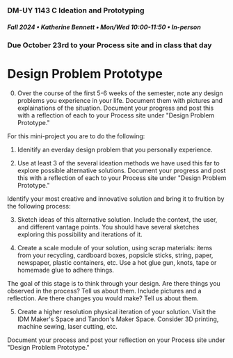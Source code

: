 ### DM-UY 1143 C Ideation and Prototyping
##### Fall 2024 • Katherine Bennett • Mon/Wed 10:00-11:50 • In-person

### Due October 23rd to your Process site and in class that day

# Design Problem Prototype

0. Over the course of the first 5-6 weeks of the semester, note any design problems you experience in your life. Document them with pictures and explainations of the situation. Document your progress and post this with a reflection of each to your Process site under "Design Problem Prototype."

For this mini-project you are to do the following:

1. Idenitify an everday design problem that you personally experience.

2. Use at least 3 of the several ideation methods we have used this far to explore possible alternative solutions. Document your progress and post this with a reflection of each to your Process site under "Design Problem Prototype."

Identify your most creative and innovative solution and bring it to fruition by the following process:

3. Sketch ideas of this alternative solution. Include the context, the user, and different vantage points. You should have several sketches exploring this possibility and iterations of it.

4. Create a scale module of your solution, using scrap materials: items from your recycling, cardboard boxes, popsicle sticks, string, paper, newspaper, plastic containers, etc. Use a hot glue gun, knots, tape or homemade glue to adhere things.

The goal of this stage is to think through your design. Are there things you observed in the process? Tell us about them. Include pictures and a reflection. Are there changes you would make? Tell us about them.

5. Create a higher resolution physical iteration of your solution. Visit the IDM Maker's Space and Tandon's Maker Space. Consider 3D printing, machine sewing, laser cutting, etc.

Document your process and post your reflection on your Process site under "Design Problem Prototype."